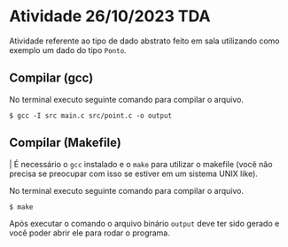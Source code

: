 # Atividade 26/10/2023 TDA

Atividade referente ao tipo de dado abstrato feito em sala utilizando como exemplo um dado do tipo `Ponto`.

## Compilar (gcc)

No terminal executo seguinte comando para compilar o arquivo.
```shell
$ gcc -I src main.c src/point.c -o output
```

## Compilar (Makefile)

| É necessário o `gcc` instalado e o `make` para utilizar o makefile (você não precisa se preocupar com isso se estiver em um sistema UNIX like).

No terminal executo seguinte comando para compilar o arquivo.
```shell
$ make
```
Após executar o comando o arquivo binário `output` deve ter sido gerado e você poder abrir ele para rodar o programa.